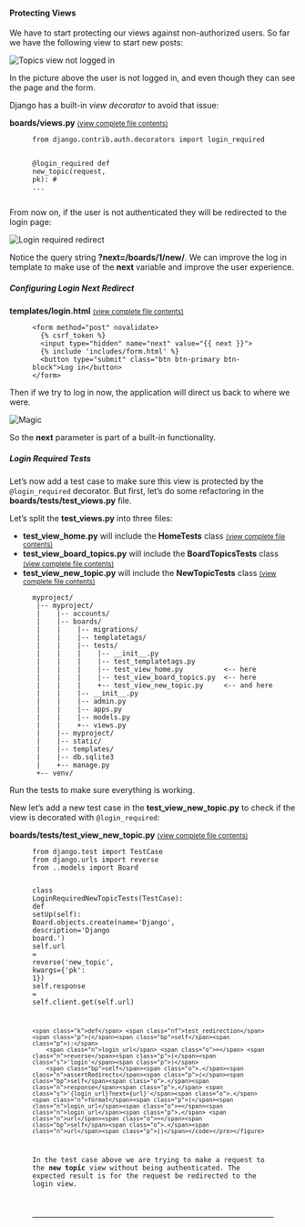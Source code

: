 <h4 id="protecting-views">Protecting Views</h4>

<p>We have to start protecting our views against non-authorized users. So far we have the following view to start new
posts:</p>

<p><img src="https://simpleisbetterthancomplex.com/media/series/beginners-guide/1.11/part-5/topics-1.png" alt="Topics view not logged in" /></p>

<p>In the picture above the user is not logged in, and even though they can see the page and the form.</p>

<p>Django has a built-in <em>view decorator</em> to avoid that issue:</p>

<p><strong>boards/views.py</strong>
<small><a href="https://gist.github.com/vitorfs/4d3334a0daa9e7a872653a22ff39320a#file-models-py-L19" target="_blank" rel="noopener nofollow">(view complete file contents)</a></small></p>

<figure class="highlight"><pre><code class="language-python" data-lang="python"><span class="kn">from</span> <span class="nn">django.contrib.auth.decorators</span> <span class="kn">import</span> <span class="n">login_required</span>

<span class="nd">@login_required</span>
<span class="k">def</span> <span class="nf">new_topic</span><span class="p">(</span><span class="n">request</span><span class="p">,</span> <span class="n">pk</span><span class="p">):</span>
    <span class="c"># ...</span></code></pre></figure>

<p>From now on, if the user is not authenticated they will be redirected to the login page:</p>

<p><img src="https://simpleisbetterthancomplex.com/media/series/beginners-guide/1.11/part-5/login-required.png" alt="Login required redirect" /></p>

<p>Notice the query string <strong>?next=/boards/1/new/</strong>. We can improve the log in template to make use of the <strong>next</strong>
variable and improve the user experience.</p>

<h5 id="configuring-login-next-redirect">Configuring Login Next Redirect</h5>

<p><strong>templates/login.html</strong>
<small><a href="https://gist.github.com/vitorfs/1ab597fe18e2dc56028f7aa8c3b588b3#file-login-html-L13" target="_blank" rel="noopener nofollow">(view complete file contents)</a></small></p>

<figure class="highlight"><pre><code class="language-django" data-lang="django"><span class="nt">&lt;form</span> <span class="na">method=</span><span class="s">"post"</span> <span class="na">novalidate</span><span class="nt">&gt;</span>
  <span class="cp">{%</span> <span class="nv">csrf_token</span> <span class="cp">%}</span>
  <span class="nt">&lt;input</span> <span class="na">type=</span><span class="s">"hidden"</span> <span class="na">name=</span><span class="s">"next"</span> <span class="na">value=</span><span class="s">"</span><span class="cp">{{</span> <span class="nv">next</span> <span class="cp">}}</span><span class="s">"</span><span class="nt">&gt;</span>
  <span class="cp">{%</span> <span class="k">include</span> <span class="s1">'includes/form.html'</span> <span class="cp">%}</span>
  <span class="nt">&lt;button</span> <span class="na">type=</span><span class="s">"submit"</span> <span class="na">class=</span><span class="s">"btn btn-primary btn-block"</span><span class="nt">&gt;</span>Log in<span class="nt">&lt;/button&gt;</span>
<span class="nt">&lt;/form&gt;</span></code></pre></figure>

<p>Then if we try to log in now, the application will direct us back to where we were.</p>

<p><img src="https://simpleisbetterthancomplex.com/media/series/beginners-guide/1.11/part-5/Pixton_Comic_Magic.png" alt="Magic" /></p>

<p>So the <strong>next</strong> parameter is part of a built-in functionality.</p>

<h5 id="login-required-tests">Login Required Tests</h5>

<p>Let’s now add a test case to make sure this view is protected by the <code class="highlighter-rouge">@login_required</code> decorator. But first, let’s do
some refactoring in the <strong>boards/tests/test_views.py</strong> file.</p>

<p>Let’s split the <strong>test_views.py</strong> into three files:</p>

<ul>
  <li><strong>test_view_home.py</strong> will include the <strong>HomeTests</strong> class <small><a href="https://gist.github.com/vitorfs/6ac3aad244c856d418f18890efcb4a7e#file-test_view_home-py" target="_blank" rel="noopener nofollow">(view complete file contents)</a></small></li>
  <li><strong>test_view_board_topics.py</strong> will include the <strong>BoardTopicsTests</strong> class <small><a href="https://gist.github.com/vitorfs/6ac3aad244c856d418f18890efcb4a7e#file-test_view_board_topics-py" target="_blank" rel="noopener nofollow">(view complete file contents)</a></small></li>
  <li><strong>test_view_new_topic.py</strong> will include the <strong>NewTopicTests</strong> class <small><a href="https://gist.github.com/vitorfs/6ac3aad244c856d418f18890efcb4a7e#file-test_view_new_topic-py" target="_blank" rel="noopener nofollow">(view complete file contents)</a></small></li>
</ul>

<figure class="highlight"><pre><code class="language-bash" data-lang="bash">myproject/
 |-- myproject/
 |    |-- accounts/
 |    |-- boards/
 |    |    |-- migrations/
 |    |    |-- templatetags/
 |    |    |-- tests/
 |    |    |    |-- __init__.py
 |    |    |    |-- test_templatetags.py
 |    |    |    |-- test_view_home.py          &lt;-- here
 |    |    |    |-- test_view_board_topics.py  &lt;-- here
 |    |    |    +-- test_view_new_topic.py     &lt;-- and here
 |    |    |-- __init__.py
 |    |    |-- admin.py
 |    |    |-- apps.py
 |    |    |-- models.py
 |    |    +-- views.py
 |    |-- myproject/
 |    |-- static/
 |    |-- templates/
 |    |-- db.sqlite3
 |    +-- manage.py
 +-- venv/</code></pre></figure>

<p>Run the tests to make sure everything is working.</p>

<p>New let’s add a new test case in the <strong>test_view_new_topic.py</strong> to check if the view is decorated with
<code class="highlighter-rouge">@login_required</code>:</p>

<p><strong>boards/tests/test_view_new_topic.py</strong>
<small><a href="https://gist.github.com/vitorfs/13e75451396d76354b476edaefadbdab#file-test_view_new_topic-py-L84" target="_blank" rel="noopener nofollow">(view complete file contents)</a></small></p>

<figure class="highlight"><pre><code class="language-python" data-lang="python"><span class="kn">from</span> <span class="nn">django.test</span> <span class="kn">import</span> <span class="n">TestCase</span>
<span class="kn">from</span> <span class="nn">django.urls</span> <span class="kn">import</span> <span class="n">reverse</span>
<span class="kn">from</span> <span class="nn">..models</span> <span class="kn">import</span> <span class="n">Board</span>

<span class="k">class</span> <span class="nc">LoginRequiredNewTopicTests</span><span class="p">(</span><span class="n">TestCase</span><span class="p">):</span>
    <span class="k">def</span> <span class="nf">setUp</span><span class="p">(</span><span class="bp">self</span><span class="p">):</span>
        <span class="n">Board</span><span class="o">.</span><span class="n">objects</span><span class="o">.</span><span class="n">create</span><span class="p">(</span><span class="n">name</span><span class="o">=</span><span class="s">'Django'</span><span class="p">,</span> <span class="n">description</span><span class="o">=</span><span class="s">'Django board.'</span><span class="p">)</span>
        <span class="bp">self</span><span class="o">.</span><span class="n">url</span> <span class="o">=</span> <span class="n">reverse</span><span class="p">(</span><span class="s">'new_topic'</span><span class="p">,</span> <span class="n">kwargs</span><span class="o">=</span><span class="p">{</span><span class="s">'pk'</span><span class="p">:</span> <span class="mi">1</span><span class="p">})</span>
        <span class="bp">self</span><span class="o">.</span><span class="n">response</span> <span class="o">=</span> <span class="bp">self</span><span class="o">.</span><span class="n">client</span><span class="o">.</span><span class="n">get</span><span class="p">(</span><span class="bp">self</span><span class="o">.</span><span class="n">url</span><span class="p">)</span>

    <span class="k">def</span> <span class="nf">test_redirection</span><span class="p">(</span><span class="bp">self</span><span class="p">):</span>
        <span class="n">login_url</span> <span class="o">=</span> <span class="n">reverse</span><span class="p">(</span><span class="s">'login'</span><span class="p">)</span>
        <span class="bp">self</span><span class="o">.</span><span class="n">assertRedirects</span><span class="p">(</span><span class="bp">self</span><span class="o">.</span><span class="n">response</span><span class="p">,</span> <span class="s">'{login_url}?next={url}'</span><span class="o">.</span><span class="n">format</span><span class="p">(</span><span class="n">login_url</span><span class="o">=</span><span class="n">login_url</span><span class="p">,</span> <span class="n">url</span><span class="o">=</span><span class="bp">self</span><span class="o">.</span><span class="n">url</span><span class="p">))</span></code></pre></figure>

<p>In the test case above we are trying to make a request to the <strong>new topic</strong> view without being authenticated. The
expected result is for the request be redirected to the login view.</p>

<hr />

